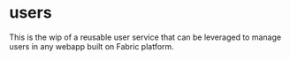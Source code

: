 # users

This is the wip of a reusable user service that can be leveraged to manage users in any webapp built on Fabric platform.

